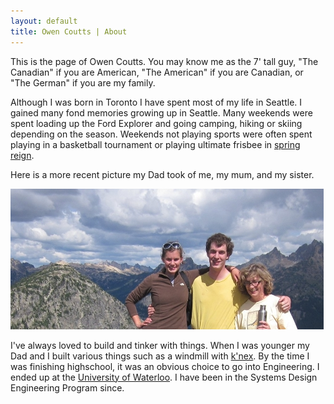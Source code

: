 ```yaml
---
layout: default
title: Owen Coutts | About
---
```


This is the page of Owen Coutts. You may know me as the 7' tall guy, "The Canadian" if you are American, "The American" if you are Canadian, or "The German" if you are my family.

Although I was born in Toronto I have spent most of my life in Seattle. I gained many fond memories growing up in Seattle. Many weekends were spent loading up the Ford Explorer and going camping, hiking or skiing depending on the season. Weekends not playing sports were often spent playing in a basketball tournament or playing ultimate frisbee in [spring reign](http://discnw.org).

Here is a more recent picture my Dad took of me, my mum, and my sister.

![Owen with his family in the cascades of Washington](/media/img/mountainfam.jpg "Mountain Fam")

I've always loved to build and tinker with things. When I was younger my Dad and I built various things such as a windmill with [k'nex](http://www.knex.com). By the time I was finishing highschool, it was an obvious choice to go into Engineering. I ended up at the [University of Waterloo](http://uwaterloo.ca). I have been in the Systems Design Engineering Program since.
 
